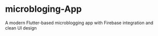 # microbloging-App
A modern Flutter-based microblogging app with Firebase integration and clean UI design
